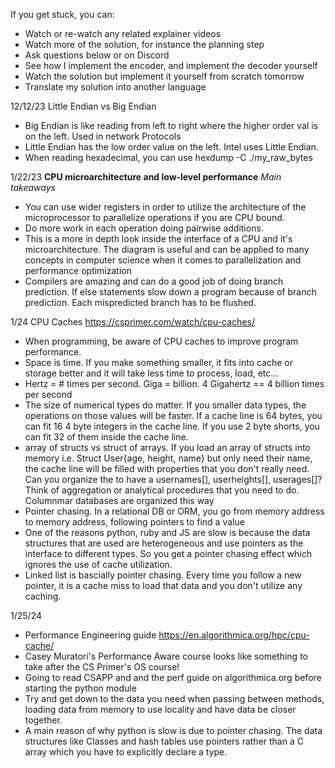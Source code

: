 If you get stuck, you can:

- Watch or re-watch any related explainer videos
- Watch more of the solution, for instance the planning step
- Ask questions below or on Discord
- See how I implement the encoder, and implement the decoder yourself
- Watch the solution but implement it yourself from scratch tomorrow
- Translate my solution into another language

12/12/23
Little Endian vs Big Endian
- Big Endian is like reading from left to right where the higher order 
val is on the left. Used in network Protocols
- Little Endian has the low order value on the left. Intel uses Little Endian.
- When reading hexadecimal, you can use hexdump -C ./my_raw_bytes

1/22/23
**CPU microarchitecture and low‑level performance**
*Main takeaways*
- You can use wider registers in order to utilize the architecture of 
the microprocessor to parallelize operations if you are CPU bound. 
- Do more work in each operation doing pairwise additions. 
- This is a more in depth look inside the interface of a CPU and it's microarchitecture. 
The diagram is useful and can be applied to many concepts in computer science when 
it comes to parallelization and performance optimization
- Compilers are amazing and can do a good job of doing branch prediction. If else 
statements slow down a program because of branch prediction. Each mispredicted 
branch has to be flushed.

1/24 CPU Caches https://csprimer.com/watch/cpu-caches/
- When programming, be aware of CPU caches to improve program performance.
- Space is time. If you make something smaller, it fits into cache or storage
better and it will take less time to process, load, etc...
- Hertz = # times per second. Giga = billion. 4 Gigahertz == 4 billion times per second
- The size of numerical types do matter. If you smaller data types, the operations
on those values will be faster. If a cache line is 64 bytes, you can fit 16 4 byte
integers in the cache line. If you use 2 byte shorts, you can fit 32 of them 
inside the cache line.
- array of structs vs struct of arrays. If you load an array of structs
into memory i.e. Struct User{age, height, name} but only need their name, 
the cache line will be filled with properties that you don't really need. 
Can you organize the to have a usernames[], userheights[], userages[]? Think 
of aggregation or analytical procedures that you need to do. Columnmar 
databases are organized this way
- Pointer chasing. In a relational DB or ORM, you go from memory address 
to memory address, following pointers to find a value
- One of the reasons python, ruby and JS are slow is because the data 
structures that are used are heterogeneous and use pointers as the interface
to different types. So you get a pointer chasing effect which ignores the use
of cache utilization.
- Linked list is bascially pointer chasing. Every time you follow a new pointer, 
it is a cache miss to load that data and you don't utilize any caching.

1/25/24
- Performance Engineering guide https://en.algorithmica.org/hpc/cpu-cache/
- Casey Muratori's Performance Aware course looks like something to take 
after the CS Primer's OS course!
- Going to read CSAPP and and the perf guide on algorithmica.org before starting
the python module
- Try and get down to the data you need when passing between methods, loading
data from memory to use locality and have data be closer together.
- A main reason of why python is slow is due to pointer chasing. The data structures
like Classes and hash tables use pointers rather than a C array which you have 
to explicitly declare a type.
